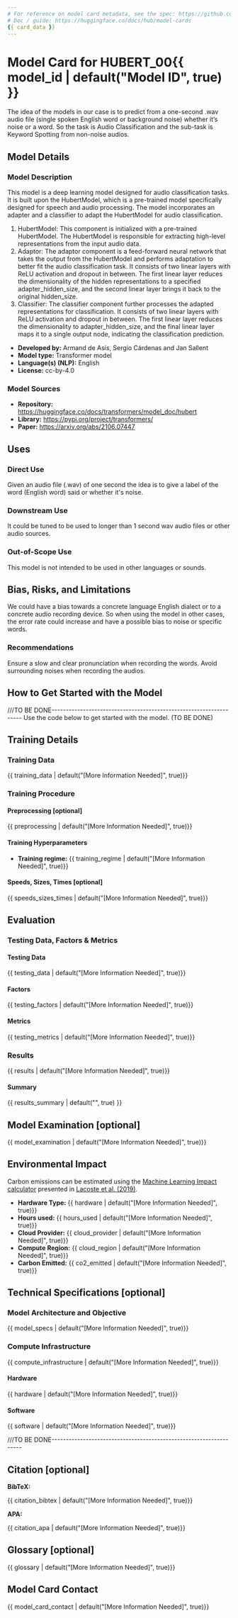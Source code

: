 ```yaml
---
# For reference on model card metadata, see the spec: https://github.com/huggingface/hub-docs/blob/main/modelcard.md?plain=1
# Doc / guide: https://huggingface.co/docs/hub/model-cards
{{ card_data }}
---
```


# Model Card for HUBERT_00{{ model_id | default("Model ID", true) }}

The idea of the models in our case is to predict from a one-second .wav audio file (single spoken English word or background noise) whether it’s noise or a word. So the task is Audio Classification and the sub-task is Keyword Spotting from non-noise audios. 

## Model Details

### Model Description

This model is a deep learning model designed for audio classification tasks. It is built upon the HubertModel, which is a pre-trained model specifically designed for speech and audio processing. The model incorporates an adapter and a classifier to adapt the HubertModel for audio classification.

1. HubertModel: This component is initialized with a pre-trained HubertModel. The HubertModel is responsible for extracting high-level representations from the input audio data.
2. Adaptor: The adaptor component is a feed-forward neural network that takes the output from the HubertModel and performs adaptation to better fit the audio classification task. It consists of two linear layers with ReLU activation and dropout in between. The first linear layer reduces the dimensionality of the hidden representations to a specified adapter_hidden_size, and the second linear layer
brings it back to the original hidden_size.
3. Classifier: The classifier component further processes the adapted representations for classification. It consists of two linear layers with ReLU activation and dropout in between. The first linear layer reduces the dimensionality to adapter_hidden_size, and the final linear layer maps it to a single output node, indicating the classification
prediction.

- **Developed by:** Armand de Asís, Sergio Cárdenas and Jan Sallent
- **Model type:** Transformer model
- **Language(s) (NLP):** English
- **License:** cc-by-4.0

### Model Sources

- **Repository:** https://huggingface.co/docs/transformers/model_doc/hubert
- **Library:** https://pypi.org/project/transformers/
- **Paper:** https://arxiv.org/abs/2106.07447

## Uses

### Direct Use

<!-- This section is for the model use without fine-tuning or plugging into a larger ecosystem/app. -->

Given an audio file (.wav) of one second the idea is to give a label of the word (English word) said or whether  it's noise. 

### Downstream Use 

It could be tuned to be used to longer than 1 second wav audio files or other audio sources.

### Out-of-Scope Use

This model is not intended to be used in other languages or sounds. 


## Bias, Risks, and Limitations

We could have a bias towards a concrete language English dialect or to a concrete audio recording device. So when using the model in other cases, the error rate could increase and have a possible bias to noise or specific words. 

### Recommendations

Ensure a slow and clear pronunciation when recording the words. Avoid surrounding noises when recording the audios. 


## How to Get Started with the Model

///TO BE DONE-------------------------------------------------------------------
Use the code below to get started with the model. (TO BE DONE)

## Training Details

### Training Data

<!-- This should link to a Data Card, perhaps with a short stub of information on what the training data is all about as well as documentation related to data pre-processing or additional filtering. -->

{{ training_data | default("[More Information Needed]", true)}}

### Training Procedure 

<!-- This relates heavily to the Technical Specifications. Content here should link to that section when it is relevant to the training procedure. -->

#### Preprocessing [optional]

{{ preprocessing | default("[More Information Needed]", true)}}


#### Training Hyperparameters

- **Training regime:** {{ training_regime | default("[More Information Needed]", true)}} <!--fp32, fp16 mixed precision, bf16 mixed precision, bf16 non-mixed precision, fp16 non-mixed precision, fp8 mixed precision -->

#### Speeds, Sizes, Times [optional]

<!-- This section provides information about throughput, start/end time, checkpoint size if relevant, etc. -->

{{ speeds_sizes_times | default("[More Information Needed]", true)}}

## Evaluation

<!-- This section describes the evaluation protocols and provides the results. -->

### Testing Data, Factors & Metrics

#### Testing Data

<!-- This should link to a Data Card if possible. -->

{{ testing_data | default("[More Information Needed]", true)}}

#### Factors

<!-- These are the things the evaluation is disaggregating by, e.g., subpopulations or domains. -->

{{ testing_factors | default("[More Information Needed]", true)}}

#### Metrics

<!-- These are the evaluation metrics being used, ideally with a description of why. -->

{{ testing_metrics | default("[More Information Needed]", true)}}

### Results

{{ results | default("[More Information Needed]", true)}}

#### Summary

{{ results_summary | default("", true) }}

## Model Examination [optional]

<!-- Relevant interpretability work for the model goes here -->

{{ model_examination | default("[More Information Needed]", true)}}

## Environmental Impact

<!-- Total emissions (in grams of CO2eq) and additional considerations, such as electricity usage, go here. Edit the suggested text below accordingly -->

Carbon emissions can be estimated using the [Machine Learning Impact calculator](https://mlco2.github.io/impact#compute) presented in [Lacoste et al. (2019)](https://arxiv.org/abs/1910.09700).

- **Hardware Type:** {{ hardware | default("[More Information Needed]", true)}}
- **Hours used:** {{ hours_used | default("[More Information Needed]", true)}}
- **Cloud Provider:** {{ cloud_provider | default("[More Information Needed]", true)}}
- **Compute Region:** {{ cloud_region | default("[More Information Needed]", true)}}
- **Carbon Emitted:** {{ co2_emitted | default("[More Information Needed]", true)}}

## Technical Specifications [optional]

### Model Architecture and Objective

{{ model_specs | default("[More Information Needed]", true)}}

### Compute Infrastructure

{{ compute_infrastructure | default("[More Information Needed]", true)}}

#### Hardware

{{ hardware | default("[More Information Needed]", true)}}

#### Software

{{ software | default("[More Information Needed]", true)}}

///TO BE DONE-------------------------------------------------------------------

## Citation [optional]

<!-- If there is a paper or blog post introducing the model, the APA and Bibtex information for that should go in this section. -->

**BibTeX:**

{{ citation_bibtex | default("[More Information Needed]", true)}}

**APA:**

{{ citation_apa | default("[More Information Needed]", true)}}

## Glossary [optional]

<!-- If relevant, include terms and calculations in this section that can help readers understand the model or model card. -->

{{ glossary | default("[More Information Needed]", true)}}

## Model Card Contact

{{ model_card_contact | default("[More Information Needed]", true)}}



